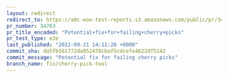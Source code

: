```yaml
---
layout: redirect
redirect_to: https://a8c-woo-test-reports.s3.amazonaws.com/public/pr/34763/e2e/index.html
pr_number: 34763
pr_title_encoded: "Potential+fix+for+failing+cherry+picks"
pr_test_type: e2e
last_published: "2022-09-21 14:11:20 +0000"
commit_sha: da5fb561772da952478cbaf5cdcefe4622df5142
commit_message: "Potential fix for failing cherry picks"
branch_name: fix/cherry-pick-tool
---
```


